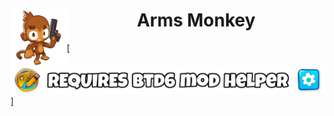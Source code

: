 <h1 align="center">
<a href="https://github.com/johncenee/ArmsMonkey/releases/latest/download/ArmsMonkey.dll">
    <img align="left" alt="Icon" height="90" src="Icon.png">
</a>
Arms Monkey
</h1>


[![Requires BTD6 Mod Helper](https://raw.githubusercontent.com/gurrenm3/BTD-Mod-Helper/master/banner.png)]
